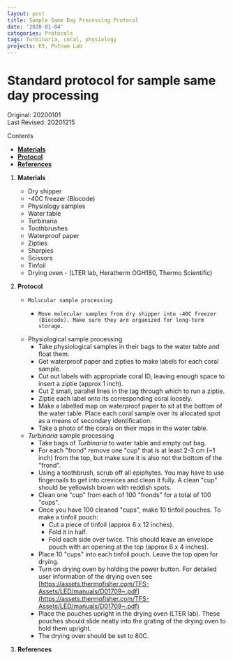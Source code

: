 ```yaml
---
layout: post
title: Sample Same Day Processing Protocol
date: '2020-01-04'
categories: Protocols
tags: Turbinaria, coral, physiology
projects: E5, Putnam Lab
---
```


# Standard protocol for sample same day processing
Original: 20200101   
Last Revised: 20201215 

Contents  
- [**Materials**](#Materials)    
- [**Protocol**](#Protocol)  
- [**References**](#References)  
 
1. <a name="Materials"></a> **Materials**
    - Dry shipper
    - -40C freezer (Biocode)
    - Physiology samples
    - Water table
    - Turbinaria
    - Toothbrushes
    - Waterproof paper
    - Zipties
    - Sharpies
    - Scissors
    - Tinfoil
    - Drying oven - (LTER lab, Heratherm OGH180, Thermo Scientific)

2. <a name="Protocol"></a> **Protocol**
    -     Molucular sample processing
        -     Move molecular samples from dry shipper into -40C freezer (Biocode). Make sure they are organized for long-term storage.
    -  Physiological sample processing
        -  Take physiological samples in their bags to the water table and float them.
        -  Get waterproof paper and zipties to make labels for each coral sample.
        -  Cut out labels with appropriate coral ID, leaving enough space to insert a ziptie (approx 1 inch).
        -  Cut 2 small, parallel lines in the tag through which to run a ziptie.
        -  Ziptie each label onto its corresponding coral loosely.
        -  Make a labelled map on waterproof paper to sit at the bottom of the water table. Place each coral sample over its allocated spot as a means of secondary identification.
        -  Take a photo of the corals on their maps in the water table.
    -  *Turbinaria* sample processing
        -  Take bags of *Turbinaria* to water table and empty out bag.
        -  For each "frond" remove one "cup" that is at least 2-3 cm (~1 inch) from the top, but make sure it is also not the bottom of the "frond".
        -  Using a toothbrush, scrub off all epiphytes. You may have to use fingernails to get into crevices and clean it fully. A clean "cup" should be yellowish brown with reddish spots. 
        -  Clean one "cup" from each of 100 "fronds" for a total of 100 "cups".
        -  Once you have 100 cleaned "cups", make 10 tinfoil pouches. To make a tinfoil pouch:
            -  Cut a piece of tinfoil (approx 6 x 12 inches).
            -  Fold it in half.
            -  Fold each side over twice. This should leave an envelope pouch with an opening at the top (approx 6 x 4 inches).
        -  Place 10 "cups" into each tinfoil pouch. Leave the top open for drying.
        -  Turn on drying oven by holding the power button. For detailed user information of the drying oven see [https://assets.thermofisher.com/TFS-Assets/LED/manuals/D01709~.pdf](https://assets.thermofisher.com/TFS-Assets/LED/manuals/D01709~.pdf)
        -  Place the pouches upright in the drying oven (LTER lab). These pouches should slide neatly into the grating of the drying oven to hold them upright.
        -  The drying oven should be set to 80C.
4. <a name="References"></a> **References**
